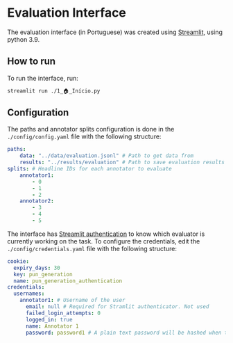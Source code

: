 # Evaluation Interface

The evaluation interface (in Portuguese) was created using [Streamlit](https://streamlit.io/), using python 3.9.

## How to run

To run the interface, run:

```bash
streamlit run ./1_🏠_Início.py
```

## Configuration

The paths and annotator splits configuration is done in the `./config/config.yaml` file with the following structure:

```yaml
paths:
    data: "../data/evaluation.jsonl" # Path to get data from
    results: "../results/evaluation" # Path to save evaluation results to
splits: # Headline IDs for each annotator to evaluate
    annotator1:
        - 0
        - 1
        - 2
    annotator2:
        - 3
        - 4
        - 5
```

The interface has [Streamlit authentication](https://blog.streamlit.io/streamlit-authenticator-part-1-adding-an-authentication-component-to-your-app/) to know which evaluator is currently working on the task. To configure the credentials, edit the `./config/credentials.yaml` file with the following structure:

```yaml
cookie:
  expiry_days: 30
  key: pun_generation
  name: pun_generation_authentication
credentials:
  usernames:
    annotator1: # Username of the user
      email: null # Required for Stramlit authenticator. Not used
      failed_login_attempts: 0
      logged_in: true
      name: Annotator 1
      password: password1 # A plain text password will be hashed when the system is first run
```
